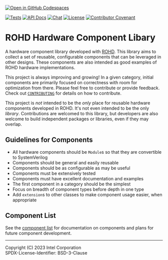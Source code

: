 [![Open in GitHub Codespaces](https://github.com/codespaces/badge.svg)](https://github.com/codespaces/new?hide_repo_select=true&ref=main&repo=621521356)

[![Tests](https://github.com/intel/rohd-hcl/actions/workflows/general.yml/badge.svg?event=push)](https://github.com/intel/rohd-hcl/actions/workflows/general.yml)
[![API Docs](https://img.shields.io/badge/API%20Docs-generated-success)](https://intel.github.io/rohd-hcl/rohd_hcl/rohd_hcl-library.html)
[![Chat](https://img.shields.io/discord/1001179329411166267?label=Chat)](https://discord.gg/jubxF84yGw)
[![License](https://img.shields.io/badge/License-BSD--3-blue)](https://github.com/intel/rohd-hcl/blob/main/LICENSE)
[![Contributor Covenant](https://img.shields.io/badge/Contributor%20Covenant-2.1-4baaaa.svg)](https://github.com/intel/rohd-hcl/blob/main/CODE_OF_CONDUCT.md)

# ROHD Hardware Component Libary

A hardware component library developed with [ROHD](https://github.com/intel/rohd). This library aims to collect a set of reusable, configurable components that can be leveraged in other designs. These components are also intended as good examples of ROHD hardware implementations.

This project is always improving and growing! In a given category, initial components are primarily focused on correctness with room for optimization from there. Please feel free to contribute or provide feedback. Check out [`CONTRIBUTING`](https://github.com/intel/rohd-hcl/blob/main/CONTRIBUTING.md) for details on how to contribute.

This project is *not* intended to be the *only* place for reusable hardware components developed in ROHD. It's not even intended to be the only *library*. Contributions are welcomed to this library, but developers are also welcome to build independent packages or libraries, even if they may overlap.

## Guidelines for Components

- All hardware components should be `Module`s so that they are convertible to SystemVerilog
- Components should be general and easily reusable
- Components should be as configurable as may be useful
- Components must be extensively tested
- Components must have excellent documentation and examples
- The first component in a category should be the simplest
- Focus on breadth of component types before depth in one type
- Add `extension`s to other classes to make component usage easier, when appropriate

## Component List

See the [component list](https://github.com/intel/rohd-hcl/blob/main/doc/README.md) for documentation on components and plans for future component development.

----------------

Copyright (C) 2023 Intel Corporation  
SPDX-License-Identifier: BSD-3-Clause

